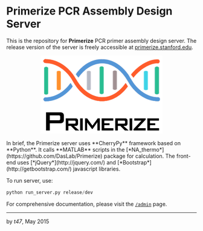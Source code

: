 # Primerize PCR Assembly Design Server

This is the repository for **Primerize** PCR primer assembly design server. The release version of the server is freely accessible at [primerize.stanford.edu](http://primerize.stanford.edu).  
<p align="center">
  <img src="res/images/logo_primerize_2.png" alt="Primerize Logo" />
</p>
In brief, the Primerize server uses **CherryPy** framework based on **Python**. It calls **MATLAB** scripts in the [*NA_thermo*](https://github.com/DasLab/Primerize) package for calculation. The front-end uses [*jQuery*](http://jquery.com/) and [*Bootstrap*](http://getbootstrap.com/) javascript libraries.  

To run server, use:  
```python
python run_server.py release/dev
```

For comprehensive documentation, please visit the [`/admin`](http://primerize.stanford.edu/admin) page.

---
by *t47*, May 2015

